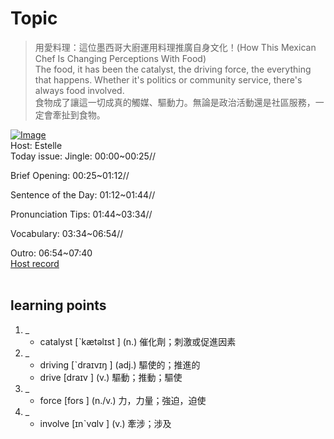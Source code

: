 # Topic

> 用愛料理：這位墨西哥大廚運用料理推廣自身文化！(How This Mexican Chef Is Changing Perceptions With Food) <br>
> The food, it has been the catalyst, the driving force, the everything that happens. Whether it's politics or community service, there's always food involved. <br>
> 食物成了讓這一切成真的觸媒、驅動力。無論是政治活動還是社區服務，一定會牽扯到食物。 <br>

[![Image](https://cdn.voicetube.com/assets/thumbnails/eikcIIW9rrg.jpg)](https://www.youtube.com/embed/eikcIIW9rrg?rel=0&showinfo=0&cc_load_policy=0&controls=1&autoplay=1&iv_load_policy=3&playsinline=1&wmode=transparent&start=342&end=352&enablejsapi=1&origin=https://tw.voicetube.com&widgetid=1)<br>
Host: Estelle 
<br>Today issue: Jingle: 00:00~00:25//
Brief Opening: 00:25~01:12//
Sentence of the Day: 01:12~01:44//
Pronunciation Tips: 01:44~03:34//
Vocabulary: 03:34~06:54//
Outro: 06:54~07:40
<br>
[Host record](https://cdn.voicetube.com/everyday_records/4488/1596450231.mp3)
<br><br>
## learning points
1. _
	* catalyst [ˋkætəlɪst ] (n.) 催化劑；刺激或促進因素
2. _
	* driving  [ˋdraɪvɪŋ ] (adj.) 驅使的；推進的
	* drive  [draɪv ] (v.) 驅動；推動；驅使
3. _
	* force  [fors ] (n./v.) 力，力量；強迫，迫使
4. _
	* involve  [ɪnˋvɑlv ] (v.) 牽涉；涉及 
